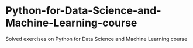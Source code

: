 # Python-for-Data-Science-and-Machine-Learning-course
Solved exercises on Python for Data Science and Machine Learning course
